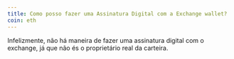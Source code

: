 ```yaml
---
title: Como posso fazer uma Assinatura Digital com a Exchange wallet?
coin: eth
---
```


Infelizmente, não há maneira de fazer uma assinatura digital com o exchange, já que não és o proprietário real da carteira.
